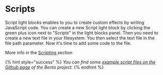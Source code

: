 # Scripts

Script light blocks enables to you to create custom effects by writing JavaScript code. You can create a new Script light block by clicking the green plus icon next to "Scripts" in the light blocks panel. Then you need to create a new text file in your filesystem. You then select the text file in the file path parameter. Now it's time to add some code to the file.

More info in the [Scripting ](../scripting.md)section

{% hint style="success" %}
_You can find some_ [_example script files on the Github page_](https://github.com/benkuper/BenTo) _of the Bento project._
{% endhint %}

## 

